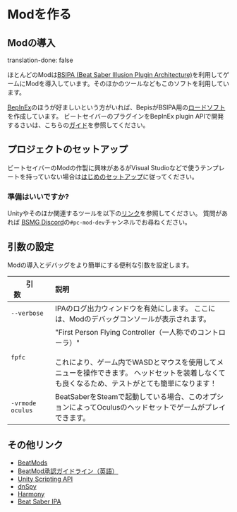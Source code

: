 # Modを作る

## Modの導入
translation-done: false

ほとんどのModは[BSIPA (Beat Saber Illusion Plugin Architecture)](https://github.com/nike4613/BeatSaber-IPA-Reloaded/)を利用してゲームにModを導入しています。そのほかのツールなどもこのソフトを利用しています。

[BepInEx](https://github.com/BepInEx/BepInEx)のほうが好ましいという方がいれば、BepisがBSIPA用の[ロードソフト](https://github.com/BepInEx/BepInEx.BSIPA.Loader)を作成しています。 ビートセイバーのプラグインをBepInEx plugin APIで開発するさいは、こちらの[ガイド](https://bepinex.github.io/bepinex_docs/v5.0/articles/dev_guide/plugin_tutorial/index.html)を参照してください。

## プロジェクトのセットアップ
ビートセイバーのModの作製に興味があるがVisual Studioなどで使うテンプレートを持っていない場合は[はじめのセットアップ](./intro.md)に従ってください。

### 準備はいいですか?
Unityやそのほか関連するツールを以下の[リンク](#other-links)を参照してください。 質問があれば [BSMG Discord](https://discord.gg/beatsabermods)の`#pc-mod-dev`チャンネルでお尋ねください。

## 引数の設定
Modの導入とデバッグをより簡単にする便利な引数を設定します。

<!-- markdownlint-disable MD013 -->
| 引数&nbsp;&nbsp;&nbsp;&nbsp;&nbsp;&nbsp;&nbsp;&nbsp;&nbsp;&nbsp;&nbsp;&nbsp;&nbsp; | 説明                                                                                                                                             |
| -------------------------------------------------------------------------------- |:---------------------------------------------------------------------------------------------------------------------------------------------- |
| `--verbose`                                                                      | IPAのログ出力ウィンドウを有効にします。 ここには、Modのデバッグコンソールが表示されます。                                                                                               |
| `fpfc`                                                                           | "First Person Flying Controller（一人称でのコントローラ）"<br /><br />これにより、ゲーム内でWASDとマウスを使用してメニューを操作できます。 ヘッドセットを装着しなくても良くなるため、テストがとても簡単になります！ |
| `-vrmode oculus`                                                                 | BeatSaberをSteamで起動している場合、このオプションによってOculusのヘッドセットでゲームがプレイできます。                                                                                 |
<!-- markdownlint-enable MD013 -->

## その他リンク

* [BeatMods](https://beatmods.com)
* [BeatMod承認ガイドライン（英語）](https://docs.google.com/document/d/15RBVesZdS-U94AvesJ2DJqcnAtgh9E2PZOcbjrQle5Y/edit?usp=sharing)
* [Unity Scripting API](https://docs.unity3d.com/ScriptReference/index.html)
* [dnSpy](https://github.com/0xd4d/dnSpy)
* [Harmony](https://github.com/pardeike/Harmony)
* [Beat Saber IPA](https://bsmg.github.io/BeatSaber-IPA-Reloaded/)
